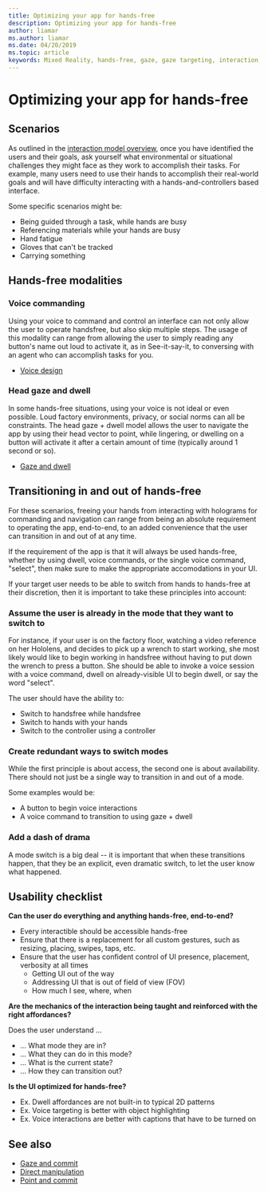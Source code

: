 ```yaml
---
title: Optimizing your app for hands-free
description: Optimizing your app for hands-free
author: liamar
ms.author: liamar
ms.date: 04/20/2019
ms.topic: article
keywords: Mixed Reality, hands-free, gaze, gaze targeting, interaction, design
---
```



# Optimizing your app for hands-free



## Scenarios

As outlined in the [interaction model overview](interaction-fundamentals.md), once you have identified the users and their goals, ask yourself what environmental or situational challenges they might face as they work to accomplish their tasks. For example, many users need to use their hands to accomplish their real-world goals and will have difficulty interacting with a hands-and-controllers based interface. 

Some specific scenarios might be: 
* Being guided through a task, while hands are busy
* Referencing materials while your hands are busy
* Hand fatigue
* Gloves that can't be tracked
* Carrying something


## Hands-free modalities

### Voice commanding

Using your voice to command and control an interface can not only allow the user to operate handsfree, but also skip multiple steps. The usage of this modality can range from allowing the user to simply reading any button's name out loud to activate it, as in See-it-say-it, to conversing with an agent who can accomplish tasks for you.

* [Voice design](voice-design.md)


### Head gaze and dwell

In some hands-free situations, using your voice is not ideal or even possible. Loud factory environments, privacy, or social norms can all be constraints. The head gaze + dwell model allows the user to navigate the app by using their head vector to point, while lingering, or dwelling on a button will activate it after a certain amount of time (typically around 1 second or so). 

* [Gaze and dwell](gaze-and-dwell.md)

## Transitioning in and out of hands-free

For these scenarios, freeing your hands from interacting with holograms for commanding and navigation can range from being an absolute requirement to operating the app, end-to-end, to an added convenience that the user can transition in and out of at any time. 

If the requirement of the app is that it will always be used hands-free, whether by using dwell, voice commands, or the single voice command, "select", then make sure to make the appropriate accomodations in your UI. 

If your target user needs to be able to switch from hands to hands-free at their discretion, then it is important to take these principles into account:

### Assume the user is already in the mode that they want to switch to
For instance, if your user is on the factory floor, watching a video reference on her Hololens, and decides to pick up a wrench to start working, she most likely would like to begin working in handsfree without having to put down the wrench to press a button. She should be able to invoke a voice session with a voice command, dwell on already-visible UI to begin dwell, or say the word "select".

The user should have the ability to: 
* Switch to handsfree while handsfree
* Switch to hands with your hands
* Switch to the controller using a controller 

### Create redundant ways to switch modes
While the first principle is about access, the second one is about availability. There should not just be a single way to transition in and out of a mode. 

Some examples would be: 
* A button to begin voice interactions
* A voice command to transition to using gaze + dwell

### Add a dash of drama
A mode switch is a big deal -- it is important that when these transitions happen, that they be an explicit, even dramatic switch, to let the user know what happened. 


## Usability checklist

**Can the user do everything and anything hands-free, end-to-end?**
* Every interactible should be accessible hands-free
* Ensure that there is a replacement for all custom gestures, such as resizing, placing, swipes, taps, etc.
* Ensure that the user has confident control of UI presence, placement, verbosity at all times
	* Getting UI out of the way
	* Addressing UI that is out of field of view (FOV)
	* How much I see, where, when

**Are the mechanics of the interaction being taught and reinforced with the right affordances?**

Does the user understand ...
* ... What mode they are in?
* ... What they can do in this mode?
* ... What is the current state?
* ... How they can transition out?
	
**Is the UI optimized for hands-free?**   

* Ex. Dwell affordances are not built-in to typical 2D patterns
* Ex. Voice targeting is better with object highlighting
* Ex. Voice interactions are better with captions that have to be turned on


## See also
* [Gaze and commit](gaze-and-commit.md)
* [Direct manipulation](direct-manipulation.md)
* [Point and commit](point-and-commit.md)
